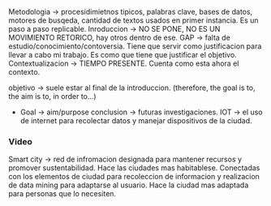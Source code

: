 Metodologia -> procesidimietnos tipicos, palabras clave, bases de datos, motores de busqeda, cantidad de textos usados en primer instancia. Es un paso a paso replicable.
Inroduccion -> NO SE PONE, NO ES UN MOVIMIENTO RETORICO, hay otros dentro de ese.
GAP -> falta de estudio/conocimiento/contoversia. Tiene que servir como justificacion para llevar a cabo mi trabajo. Es como que tiene que justificar el objetivo.
Contextualizacion -> TIEMPO PRESENTE. Cuenta como esta ahora el contexto.

objetivo -> suele estar al final de la introduccion. (therefore, the goal is to, the aim is to, in order to...)
- Goal -> aim/purpose
conclusion -> futuras investigaciones.
IOT -> el uso de internet para recolectar datos y manejar dispositivos de la ciudad.
### Video
Smart city -> red de infromacion designada para mantener recursos y promover sustentabilidad. Hace las ciudades mas habitablese.  Conectadas con los elementos de ciudad para recoleccion de informacion y realizacion de data mining para adaptarse al usuario. Hace la ciudad mas adaptada para personas que lo necesiten.